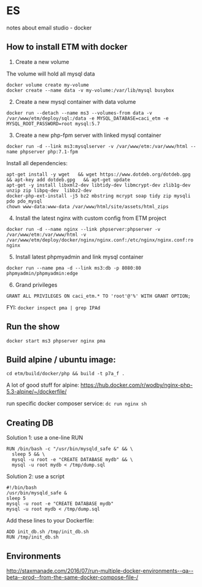 # ES
notes about email studio - docker

## How to install ETM with docker

1. Create a new volume

The volume will hold all mysql data
```
docker volume create my-volume
docker create --name data -v my-volume:/var/lib/mysql busybox
```

2. Create a new mysql container with data volume
```
docker run --detach --name ms3 --volumes-from data -v /var/www/etm/deploy/sql:/data -e MYSQL_DATABASE=caci_etm -e MYSQL_ROOT_PASSWORD=root mysql:5.7
```

3. Create a new php-fpm server with linked mysql container
```
docker run -d --link ms3:mysqlserver -v /var/www/etm:/var/www/html --name phpserver php:7.1-fpm
```

Install all dependencies:
```
apt-get install -y wget   && wget https://www.dotdeb.org/dotdeb.gpg   && apt-key add dotdeb.gpg   && apt-get update
apt-get -y install libxml2-dev libtidy-dev libmcrypt-dev zlib1g-dev unzip zip libpq-dev  libbz2-dev
docker-php-ext-install -j5 bz2 mbstring mcrypt soap tidy zip mysqli pdo pdo_mysql
chown www-data:www-data /var/www/html/site/assets/html_zips
```

4. Install the latest nginx with custom config from ETM project
```
docker run -d --name nginx --link phpserver:phpserver -v /var/www/etm:/var/www/html -v /var/www/etm/deploy/docker/nginx/nginx.conf:/etc/nginx/nginx.conf:ro nginx
```

5. Install latest phpmyadmin and link mysql container
```
docker run --name pma -d --link ms3:db -p 8080:80 phpmyadmin/phpmyadmin:edge
```

6. Grand privileges
```
GRANT ALL PRIVILEGES ON caci_etm.* TO 'root'@'%' WITH GRANT OPTION;
```

FYI: ```docker inspect pma | grep IPAd```

## Run the show

```
docker start ms3 phpserver nginx pma
```

## Build alpine / ubuntu image:
```
cd etm/build/docker/php && build -t p7a_f .
```

A lot of good stuff for alpine: https://hub.docker.com/r/wodby/nginx-php-5.3-alpine/~/dockerfile/ 

run specific docker composer service: ```dc run nginx sh```


## Creating DB

Solution 1: use a one-line RUN
```
RUN /bin/bash -c "/usr/bin/mysqld_safe &" && \
  sleep 5 && \
  mysql -u root -e "CREATE DATABASE mydb" && \
  mysql -u root mydb < /tmp/dump.sql
```

Solution 2: use a script
```
#!/bin/bash
/usr/bin/mysqld_safe &
sleep 5
mysql -u root -e "CREATE DATABASE mydb"
mysql -u root mydb < /tmp/dump.sql
```
Add these lines to your Dockerfile:
```
ADD init_db.sh /tmp/init_db.sh
RUN /tmp/init_db.sh
```

## Environments
http://staxmanade.com/2016/07/run-multiple-docker-environments--qa--beta--prod--from-the-same-docker-compose-file-/

